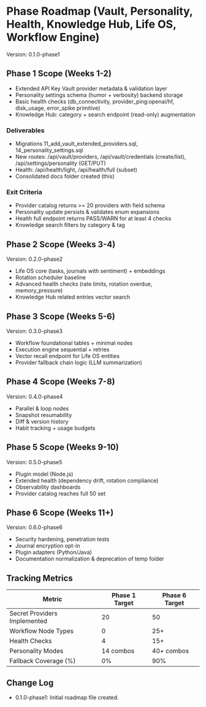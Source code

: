 # Phase Roadmap (Vault, Personality, Health, Knowledge Hub, Life OS, Workflow Engine)

Version: 0.1.0-phase1

## Phase 1 Scope (Weeks 1-2)

- Extended API Key Vault provider metadata & validation layer
- Personality settings schema (humor + verbosity) backend storage
- Basic health checks (db_connectivity, provider_ping:openai/hf, disk_usage, error_spike primitive)
- Knowledge Hub: category + search endpoint (read-only) augmentation

### Deliverables

- Migrations 11_add_vault_extended_providers.sql, 14_personality_settings.sql
- New routes: /api/vault/providers, /api/vault/credentials (create/list), /api/settings/personality (GET/PUT)
- Health: /api/health/light, /api/health/full (subset)
- Consolidated docs folder created (this)

### Exit Criteria

- Provider catalog returns >= 20 providers with field schema
- Personality update persists & validates enum expansions
- Health full endpoint returns PASS/WARN for at least 4 checks
- Knowledge search filters by category & tag

## Phase 2 Scope (Weeks 3-4)

Version: 0.2.0-phase2

- Life OS core (tasks, journals with sentiment) + embeddings
- Rotation scheduler baseline
- Advanced health checks (rate limits, rotation overdue, memory_pressure)
- Knowledge Hub related entries vector search

## Phase 3 Scope (Weeks 5-6)

Version: 0.3.0-phase3

- Workflow foundational tables + minimal nodes
- Execution engine sequential + retries
- Vector recall endpoint for Life OS entities
- Provider fallback chain logic (LLM summarization)

## Phase 4 Scope (Weeks 7-8)

Version: 0.4.0-phase4

- Parallel & loop nodes
- Snapshot resumability
- Diff & version history
- Habit tracking + usage budgets

## Phase 5 Scope (Weeks 9-10)

Version: 0.5.0-phase5

- Plugin model (Node.js)
- Extended health (dependency drift, rotation compliance)
- Observability dashboards
- Provider catalog reaches full 50 set

## Phase 6 Scope (Weeks 11+)

Version: 0.6.0-phase6

- Security hardening, penetration tests
- Journal encryption opt-in
- Plugin adapters (Python/Java)
- Documentation normalization & deprecation of temp folder

## Tracking Metrics

| Metric | Phase 1 Target | Phase 6 Target |
|--------|----------------|----------------|
| Secret Providers Implemented | 20 | 50 |
| Workflow Node Types | 0 | 25+ |
| Health Checks | 4 | 15+ |
| Personality Modes | 14 combos | 40+ combos |
| Fallback Coverage (%) | 0% | 90% |

## Change Log

- 0.1.0-phase1: Initial roadmap file created.
